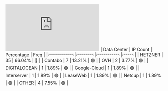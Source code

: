 ![Diagramm](https://github.com/obajay/StateSync-snapshots/blob/main/Projects/OKP4/1/README.md)
| Data Center | IP Count | Percentage | Freq |
|:------------:|:--------:|:-----------:|:-----:|
| HETZNER | 35 | 66.04% | 🔴 |
| Contabo | 7 | 13.21% | 🟢 |
| OVH | 2 | 3.77% | 🟢 |
| DIGITALOCEAN | 1 | 1.89% | 🟢 |
| Google-Cloud | 1 | 1.89% | 🟢 |
| Interserver | 1 | 1.89% | 🟢 |
| LeaseWeb | 1 | 1.89% | 🟢 |
| Netcup | 1 | 1.89% | 🟢 |
| OTHER | 4 | 7.55% | 🟢 |